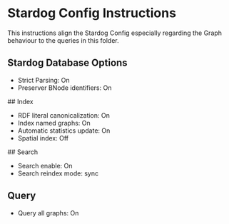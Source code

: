 # Stardog Config Instructions
This instructions align the Stardog Config especially regarding the Graph behaviour to the queries in this folder.

## Stardog Database Options

- Strict Parsing: On
- Preserver BNode identifiers: On

## Index

- RDF literal canonicalization: On
- Index named graphs: On
- Automatic statistics update: On
- Spatial index: Off

## Search

- Search enable: On
- Search reindex mode: sync

## Query

- Query all graphs: On

